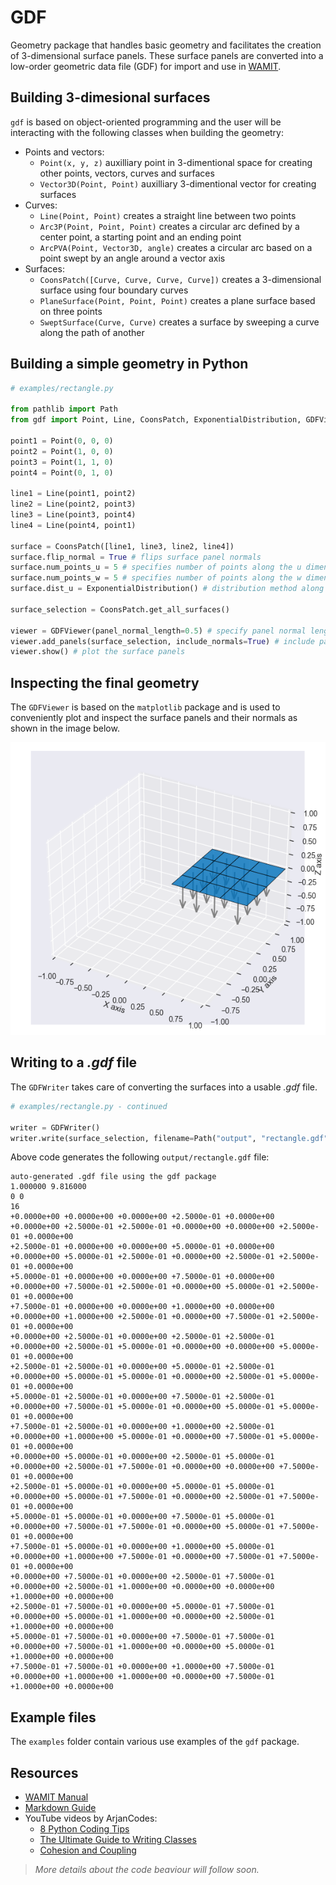 # GDF

Geometry package that handles basic geometry and facilitates the creation of 3-dimensional surface panels. These surface panels are converted into a low-order geometric data file (GDF) for import and use in [WAMIT](https://www.wamit.com/).

## Building 3-dimesional surfaces

`gdf` is based on object-oriented programming and the user will be interacting with the following classes when building the geometry:

- Points and vectors:
    - `Point(x, y, z)` auxilliary point in 3-dimentional space for creating other points, vectors, curves and surfaces
    - `Vector3D(Point, Point)` auxilliary 3-dimentional vector for creating surfaces
- Curves:
    - `Line(Point, Point)` creates a straight line between two points
    - `Arc3P(Point, Point, Point)` creates a circular arc defined by a center point, a starting point and an ending point
    - `ArcPVA(Point, Vector3D, angle)` creates a circular arc based on a point swept by an angle around a vector axis
- Surfaces:
    - `CoonsPatch([Curve, Curve, Curve, Curve])` creates a 3-dimensional surface using four boundary curves
    - `PlaneSurface(Point, Point, Point)` creates a plane surface based on three points
    - `SweptSurface(Curve, Curve)` creates a surface by sweeping a curve along the path of another

## Building a simple geometry in Python

```Python
# examples/rectangle.py

from pathlib import Path
from gdf import Point, Line, CoonsPatch, ExponentialDistribution, GDFViewer, GDFWriter

point1 = Point(0, 0, 0)
point2 = Point(1, 0, 0)
point3 = Point(1, 1, 0)
point4 = Point(0, 1, 0)

line1 = Line(point1, point2)
line2 = Line(point2, point3)
line3 = Line(point3, point4)
line4 = Line(point4, point1)

surface = CoonsPatch([line1, line3, line2, line4])
surface.flip_normal = True # flips surface panel normals
surface.num_points_u = 5 # specifies number of points along the u dimension
surface.num_points_w = 5 # specifies number of points along the w dimension
surface.dist_u = ExponentialDistribution() # distribution method along the u dimension

surface_selection = CoonsPatch.get_all_surfaces()

viewer = GDFViewer(panel_normal_length=0.5) # specify panel normal length for visualization
viewer.add_panels(surface_selection, include_normals=True) # include panel normals
viewer.show() # plot the surface panels
```

## Inspecting the final geometry

The `GDFViewer` is based on the `matplotlib` package and is used to conveniently plot and inspect the surface panels and their normals as shown in the image below.

![](/images/rectangle.png "Visualization of rectangle surface panels using GDFViewer")

## Writing to a *.gdf* file

The `GDFWriter` takes care of converting the surfaces into a usable *.gdf* file.

```Python
# examples/rectangle.py - continued

writer = GDFWriter()
writer.write(surface_selection, filename=Path("output", "rectangle.gdf"))
```

Above code generates the following `output/rectangle.gdf` file:

```
auto-generated .gdf file using the gdf package
1.000000 9.816000
0 0
16
+0.0000e+00 +0.0000e+00 +0.0000e+00 +2.5000e-01 +0.0000e+00 +0.0000e+00 +2.5000e-01 +2.5000e-01 +0.0000e+00 +0.0000e+00 +2.5000e-01 +0.0000e+00
+2.5000e-01 +0.0000e+00 +0.0000e+00 +5.0000e-01 +0.0000e+00 +0.0000e+00 +5.0000e-01 +2.5000e-01 +0.0000e+00 +2.5000e-01 +2.5000e-01 +0.0000e+00
+5.0000e-01 +0.0000e+00 +0.0000e+00 +7.5000e-01 +0.0000e+00 +0.0000e+00 +7.5000e-01 +2.5000e-01 +0.0000e+00 +5.0000e-01 +2.5000e-01 +0.0000e+00
+7.5000e-01 +0.0000e+00 +0.0000e+00 +1.0000e+00 +0.0000e+00 +0.0000e+00 +1.0000e+00 +2.5000e-01 +0.0000e+00 +7.5000e-01 +2.5000e-01 +0.0000e+00
+0.0000e+00 +2.5000e-01 +0.0000e+00 +2.5000e-01 +2.5000e-01 +0.0000e+00 +2.5000e-01 +5.0000e-01 +0.0000e+00 +0.0000e+00 +5.0000e-01 +0.0000e+00
+2.5000e-01 +2.5000e-01 +0.0000e+00 +5.0000e-01 +2.5000e-01 +0.0000e+00 +5.0000e-01 +5.0000e-01 +0.0000e+00 +2.5000e-01 +5.0000e-01 +0.0000e+00
+5.0000e-01 +2.5000e-01 +0.0000e+00 +7.5000e-01 +2.5000e-01 +0.0000e+00 +7.5000e-01 +5.0000e-01 +0.0000e+00 +5.0000e-01 +5.0000e-01 +0.0000e+00
+7.5000e-01 +2.5000e-01 +0.0000e+00 +1.0000e+00 +2.5000e-01 +0.0000e+00 +1.0000e+00 +5.0000e-01 +0.0000e+00 +7.5000e-01 +5.0000e-01 +0.0000e+00
+0.0000e+00 +5.0000e-01 +0.0000e+00 +2.5000e-01 +5.0000e-01 +0.0000e+00 +2.5000e-01 +7.5000e-01 +0.0000e+00 +0.0000e+00 +7.5000e-01 +0.0000e+00
+2.5000e-01 +5.0000e-01 +0.0000e+00 +5.0000e-01 +5.0000e-01 +0.0000e+00 +5.0000e-01 +7.5000e-01 +0.0000e+00 +2.5000e-01 +7.5000e-01 +0.0000e+00
+5.0000e-01 +5.0000e-01 +0.0000e+00 +7.5000e-01 +5.0000e-01 +0.0000e+00 +7.5000e-01 +7.5000e-01 +0.0000e+00 +5.0000e-01 +7.5000e-01 +0.0000e+00
+7.5000e-01 +5.0000e-01 +0.0000e+00 +1.0000e+00 +5.0000e-01 +0.0000e+00 +1.0000e+00 +7.5000e-01 +0.0000e+00 +7.5000e-01 +7.5000e-01 +0.0000e+00
+0.0000e+00 +7.5000e-01 +0.0000e+00 +2.5000e-01 +7.5000e-01 +0.0000e+00 +2.5000e-01 +1.0000e+00 +0.0000e+00 +0.0000e+00 +1.0000e+00 +0.0000e+00
+2.5000e-01 +7.5000e-01 +0.0000e+00 +5.0000e-01 +7.5000e-01 +0.0000e+00 +5.0000e-01 +1.0000e+00 +0.0000e+00 +2.5000e-01 +1.0000e+00 +0.0000e+00
+5.0000e-01 +7.5000e-01 +0.0000e+00 +7.5000e-01 +7.5000e-01 +0.0000e+00 +7.5000e-01 +1.0000e+00 +0.0000e+00 +5.0000e-01 +1.0000e+00 +0.0000e+00
+7.5000e-01 +7.5000e-01 +0.0000e+00 +1.0000e+00 +7.5000e-01 +0.0000e+00 +1.0000e+00 +1.0000e+00 +0.0000e+00 +7.5000e-01 +1.0000e+00 +0.0000e+00
```

## Example files

The `examples` folder contain various use examples of the `gdf` package.

## Resources

- [WAMIT Manual](https://www.wamit.com/manual7.x/v75_manual.pdf)
- [Markdown Guide](https://www.markdownguide.org/basic-syntax/)
- YouTube videos by ArjanCodes:
    - [8 Python Coding Tips](https://www.youtube.com/watch?v=woIkysZytSs)
    - [The Ultimate Guide to Writing Classes](https://www.youtube.com/watch?v=lX9UQp2NwTk)
    - [Cohesion and Coupling](https://www.youtube.com/watch?v=eiDyK_ofPPM)

> *More details about the code beaviour will follow soon.*
